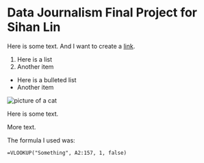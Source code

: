 # Data Journalism Final Project for Sihan Lin

Here is some text. And I want to create a [link](https://wikipedia.org).

1. Here is a list
2. Another item

* Here is a bulleted list
* Another item

![picture of a cat](http://placekitten.com/400/300)

Here is some text. 

More text.

The formula I used was:

```
=VLOOKUP("Something", A2:157, 1, false)
```

